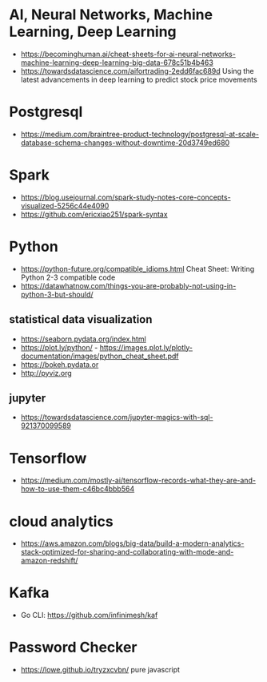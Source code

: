 # AI, Neural Networks, Machine Learning, Deep Learning
* https://becominghuman.ai/cheat-sheets-for-ai-neural-networks-machine-learning-deep-learning-big-data-678c51b4b463
* https://towardsdatascience.com/aifortrading-2edd6fac689d Using the latest advancements in deep learning to predict stock price movements

# Postgresql
* https://medium.com/braintree-product-technology/postgresql-at-scale-database-schema-changes-without-downtime-20d3749ed680


# Spark
* https://blog.usejournal.com/spark-study-notes-core-concepts-visualized-5256c44e4090
* https://github.com/ericxiao251/spark-syntax


# Python
* https://python-future.org/compatible_idioms.html Cheat Sheet: Writing Python 2-3 compatible code
* https://datawhatnow.com/things-you-are-probably-not-using-in-python-3-but-should/

## statistical data visualization
* https://seaborn.pydata.org/index.html
* https://plot.ly/python/ - https://images.plot.ly/plotly-documentation/images/python_cheat_sheet.pdf
* https://bokeh.pydata.or
* http://pyviz.org

## jupyter
* https://towardsdatascience.com/jupyter-magics-with-sql-921370099589

# Tensorflow
* https://medium.com/mostly-ai/tensorflow-records-what-they-are-and-how-to-use-them-c46bc4bbb564

# cloud analytics
* https://aws.amazon.com/blogs/big-data/build-a-modern-analytics-stack-optimized-for-sharing-and-collaborating-with-mode-and-amazon-redshift/

# Kafka
* Go CLI: https://github.com/infinimesh/kaf

# Password Checker
* https://lowe.github.io/tryzxcvbn/ pure javascript
